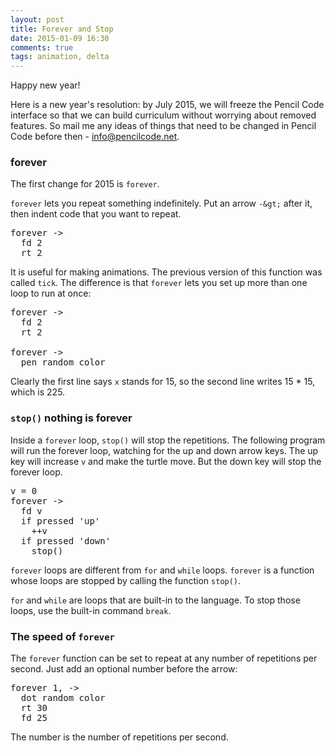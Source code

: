 ```yaml
---
layout: post
title: Forever and Stop
date: 2015-01-09 16:30
comments: true
tags: animation, delta
---
```


Happy new year!

Here is a new year's resolution: by July 2015, we will freeze
the Pencil Code interface so that we can build curriculum
without worrying about removed features.  So mail me any
ideas of things that need to be changed in Pencil Code
before then - info@pencilcode.net.

### forever

The first change for 2015 is `forever`.

`forever` lets you repeat something indefinitely.  Put an
arrow `-&gt;` after it, then indent code that you want to
repeat.

<pre class="examp">
forever -&gt; &nbsp;
  fd 2
  rt 2
</pre>

<script type="demo">
setup ->
  stop()
  move -50, -25
demo (fin) ->
  forever ->
    fd 3
    rt 2
    if fin and not turtle.touches window
      fin()
      fin = null
</script>

It is useful for making animations.  The previous version
of this function was called `tick`.  The difference is
that `forever` lets you set up more than one loop to
run at once:

<pre class="examp">
forever -&gt;
  fd 2
  rt 2

forever -&gt;
  pen random color
</pre>

<script type="demo">
setup ->
  stop()
  move -50, -25
demo (fin) ->
  forever ->
    fd 3
    rt 2
  forever ->
    pen random color
    if fin and not turtle.touches window
      fin()
      fin = null
</script>

Clearly the first line says <code>x</code> stands for 15,
so the second line writes 15 * 15, which is 225.

### `stop()` nothing is forever

Inside a `forever` loop, `stop()` will stop the repetitions.
The following program will run the forever loop, watching for
the up and down arrow keys.  The up key will increase `v`
and make the turtle move.  But the down key will stop the
forever loop.

<pre class="examp">
v = 0
forever -&gt;
  fd v
  if pressed 'up'
    ++v
  if pressed 'down'
    stop()
</pre>

<script type="demo" width=99 height=199>
setup ->
  bk 75
demo (fin) ->
  v = 0
  forever ->
    fd v
    if pressed 'up'
      ++v
    if pressed 'down'
      stop()
      fin()
</script>

`forever` loops are different from `for` and `while` loops.
`forever` is a function whose loops are stopped by
calling the function `stop()`.

`for` and `while` are loops that are built-in to the language.  To
stop those loops, use the built-in command `break`.

### The speed of `forever`

The `forever` function can be set to repeat at any number of
repetitions per second.  Just add an optional number before
the arrow:

<pre class="examp">
forever 1, -&gt;
  dot random color
  rt 30
  fd 25
</pre>

<script type="demo">
setup ->
  stop()
  move -50, 0
demo (fin) ->
  setTimeout(fin, 9000)
  forever 1, ->
    dot random color
    rt 30
    fd 25
</script>

The number is the number of repetitions per second.
